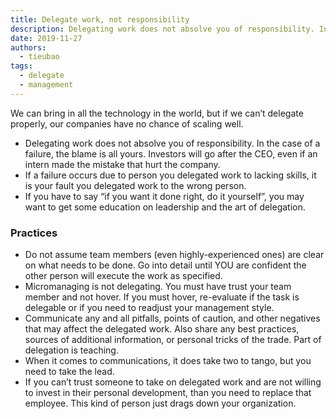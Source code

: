 ```yaml
---
title: Delegate work, not responsibility
description: Delegating work does not absolve you of responsibility. In the case of a failure, the blame is all yours. Investors will go after the CEO, even if an intern made the mistake that hurt the company.
date: 2019-11-27
authors:
  - tieubao
tags:
  - delegate
  - management
---
```


We can bring in all the technology in the world, but if we can’t delegate properly, our companies have no chance of scaling well.

- Delegating work does not absolve you of responsibility. In the case of a failure, the blame is all yours. Investors will go after the CEO, even if an intern made the mistake that hurt the company.
- If a failure occurs due to person you delegated work to lacking skills, it is your fault you delegated work to the wrong person.
- If you have to say “if you want it done right, do it yourself”, you may want to get some education on leadership and the art of delegation.

### Practices

- Do not assume team members (even highly-experienced ones) are clear on what needs to be done. Go into detail until YOU are confident the other person will execute the work as specified.
- Micromanaging is not delegating. You must have trust your team member and not hover. If you must hover, re-evaluate if the task is delegable or if you need to readjust your management style.
- Communicate any and all pitfalls, points of caution, and other negatives that may affect the delegated work. Also share any best practices, sources of additional information, or personal tricks of the trade. Part of delegation is teaching.
- When it comes to communications, it does take two to tango, but you need to take the lead.
- If you can’t trust someone to take on delegated work and are not willing to invest in their personal development, than you need to replace that employee. This kind of person just drags down your organization.
